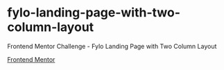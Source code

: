 # fylo-landing-page-with-two-column-layout
Frontend Mentor Challenge - Fylo Landing Page with Two Column Layout

[Frontend Mentor](https://www.frontendmentor.io/challenges/fylo-landing-page-with-two-column-layout-5ca5ef041e82137ec91a50f5)
